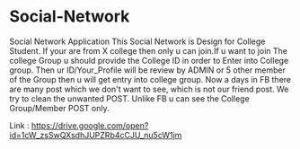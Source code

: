 # Social-Network
Social Network Application
This Social Network is Design for College Student. If your are from X college then only u can join.If u want to join  The college Group u should provide the College ID in order to Enter into College group. Then ur ID/Your_Profile will be review by ADMIN or 5 other member of the Group then u will get entry into college group.
Now a days in FB there are many post which we don't want to see, which is not our friend post. We try to clean the unwanted POST. Unlike FB u can see the College Group/Member POST only.

Link : https://drive.google.com/open?id=1cW_zsSwQXsdhJUPZRb4cCJU_nu5cW1jm

